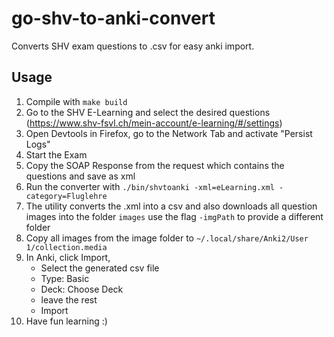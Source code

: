 # go-shv-to-anki-convert
Converts SHV exam questions to .csv for easy anki import.

## Usage
1. Compile with ``make build``
2. Go to the SHV E-Learning and select the desired questions (https://www.shv-fsvl.ch/mein-account/e-learning/#/settings)
3. Open Devtools in Firefox, go to the Network Tab and activate "Persist Logs" 
4. Start the Exam
5. Copy the SOAP Response from the request which contains the questions and save as xml
6. Run the converter with ``./bin/shvtoanki -xml=eLearning.xml -category=Fluglehre``
7. The utility converts the .xml into a csv and also downloads all question images into the folder ``images`` use the flag ``-imgPath`` to provide a different folder
8. Copy all images from the image folder to ``~/.local/share/Anki2/User 1/collection.media``
9. In Anki, click Import, 
   - Select the generated csv file
   - Type: Basic
   - Deck: Choose Deck
   - leave the rest
   - Import
10. Have fun learning :)
